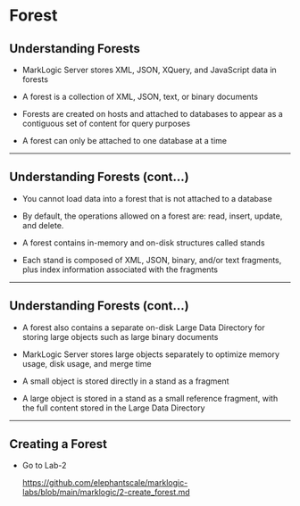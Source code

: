 # Forest

## Understanding Forests

* MarkLogic Server stores XML, JSON, XQuery, and JavaScript data in forests

* A forest is a collection of XML, JSON, text, or binary documents

* Forests are created on hosts and attached to databases to appear as a contiguous set of content for query purposes

* A forest can only be attached to one database at a time

---

## Understanding Forests (cont...)

* You cannot load data into a forest that is not attached to a database

* By default, the operations allowed on a forest are: read, insert, update, and delete.

* A forest contains in-memory and on-disk structures called stands

* Each stand is composed of XML, JSON, binary, and/or text fragments, plus index information associated with the fragments

---

## Understanding Forests (cont...)

* A forest also contains a separate on-disk Large Data Directory for storing large objects such as large binary documents

* MarkLogic Server stores large objects separately to optimize memory usage, disk usage, and merge time

* A small object is stored directly in a stand as a fragment

* A large object is stored in a stand as a small reference fragment, with the full content stored in the Large Data Directory

---

## Creating a Forest

* Go to Lab-2

    https://github.com/elephantscale/marklogic-labs/blob/main/marklogic/2-create_forest.md


